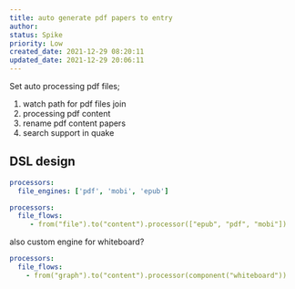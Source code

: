```yaml
---
title: auto generate pdf papers to entry
author: 
status: Spike
priority: Low
created_date: 2021-12-29 08:20:11
updated_date: 2021-12-29 20:06:11
---
```


Set auto processing pdf files;

1. watch path for pdf files join
2. processing pdf content
3. rename pdf content papers
4. search support in quake

## DSL design

```yaml
processors:
  file_engines: ['pdf', 'mobi', 'epub']
```



```yaml
processors:
  file_flows:
     - from("file").to("content").processor(["epub", "pdf", "mobi"])
```

also custom engine for whiteboard?

```yaml
processors:
  file_flows:
    - from("graph").to("content").processor(component("whiteboard"))
```
